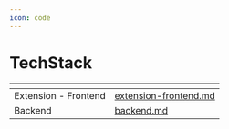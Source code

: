 ```yaml
---
icon: code
---
```


# TechStack

<table data-view="cards"><thead><tr><th></th><th data-type="content-ref"></th></tr></thead><tbody><tr><td>Extension - Frontend</td><td><a href="extension-frontend.md">extension-frontend.md</a></td></tr><tr><td>Backend</td><td><a href="backend.md">backend.md</a></td></tr></tbody></table>

